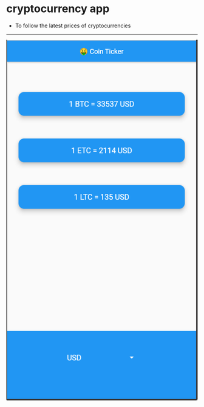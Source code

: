 # cryptocurrency  app
* To follow the latest prices of cryptocurrencies 
---
![crypto app image](https://raw.githubusercontent.com/AhmedKhairyM0/cryptocurrency_app/main/Screenshot%20from%202021-07-03%2000-12-04.png?token=AS3TYOQG3OLQZHWA5RK3NZTA5DIU6)
